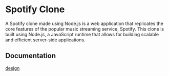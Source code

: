 # Spotify Clone

A Spotify clone made using Node.js is a web application that replicates the core features of the popular music streaming service, Spotify. This clone is built using Node.js, a JavaScript runtime that allows for building scalable and efficient server-side applications. 

## Documentation

[design](https://spotify-clone-m8ys.onrender.com)

